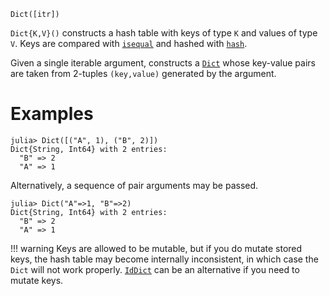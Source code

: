 ```
Dict([itr])
```

`Dict{K,V}()` constructs a hash table with keys of type `K` and values of type `V`. Keys are compared with [`isequal`](@ref) and hashed with [`hash`](@ref).

Given a single iterable argument, constructs a [`Dict`](@ref) whose key-value pairs are taken from 2-tuples `(key,value)` generated by the argument.

# Examples

```jldoctest
julia> Dict([("A", 1), ("B", 2)])
Dict{String, Int64} with 2 entries:
  "B" => 2
  "A" => 1
```

Alternatively, a sequence of pair arguments may be passed.

```jldoctest
julia> Dict("A"=>1, "B"=>2)
Dict{String, Int64} with 2 entries:
  "B" => 2
  "A" => 1
```

!!! warning
    Keys are allowed to be mutable, but if you do mutate stored keys, the hash table may become internally inconsistent, in which case the `Dict` will not work properly. [`IdDict`](@ref) can be an alternative if you need to mutate keys.

